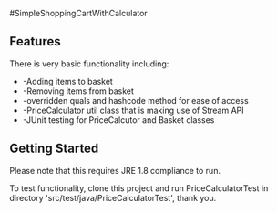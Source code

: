 #SimpleShoppingCartWithCalculator


## Features
There is very basic functionality including:
* -Adding items to basket
* -Removing items from basket
* -overridden quals and hashcode method for ease of access
* -PriceCalculator util class that is making use of Stream API
* -JUnit testing for PriceCalcutor and Basket classes

## Getting Started
Please note that this requires JRE 1.8 compliance to run.

To test functionality, clone this project and run PriceCalculatorTest in directory 'src/test/java/PriceCalculatorTest', thank you.

